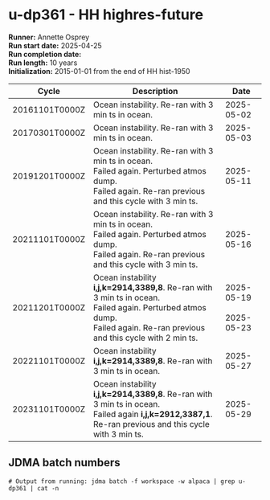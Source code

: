 # u-dp361 - HH highres-future

**Runner:** Annette Osprey  
**Run start date:** 2025-04-25  
**Run completion date:**   
**Run length:** 10 years  
**Initialization:** 2015-01-01 from the end of HH hist-1950  

| Cycle | Description | Date |
| --- | --- | --- |
| 20161101T0000Z | Ocean instability. Re-ran with 3 min ts in ocean. | 2025-05-02 |
| 20170301T0000Z | Ocean instability. Re-ran with 3 min ts in ocean. | 2025-05-03 |
| 20191201T0000Z | Ocean instability. Re-ran with 3 min ts in ocean.<br>Failed again. Perturbed atmos dump.<br>Failed again. Re-ran previous and this cycle with 3 min ts. | 2025-05-11 |
| 20211101T0000Z | Ocean instability. Re-ran with 3 min ts in ocean.<br>Failed again. Perturbed atmos dump.<br>Failed again. Re-ran previous and this cycle with 3 min ts. | 2025-05-16 |
| 20211201T0000Z | Ocean instability **i,j,k=2914,3389,8**. Re-ran with 3 min ts in ocean.<br>Failed again. Perturbed atmos dump.<br>Failed again. Re-ran previous and this cycle with 2 min ts.| 2025-05-19<br><br>2025-05-23 |
| 20221101T0000Z | Ocean instability **i,j,k=2914,3389,8**. Re-ran with 3 min ts in ocean.| 2025-05-27 |
| 20231101T0000Z | Ocean instability **i,j,k=2914,3389,8**. Re-ran with 3 min ts in ocean.<br>Failed again **i,j,k=2912,3387,1**. Re-ran previous and this cycle with 3 min ts. | 2025-05-29 |

## JDMA batch numbers
```
# Output from running: jdma batch -f workspace -w alpaca | grep u-dp361 | cat -n
```
